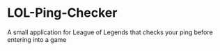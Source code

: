 # LOL-Ping-Checker
A small application for League of Legends that checks your ping before entering into a game
